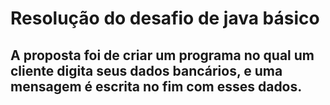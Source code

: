 # Resolução do desafio de java básico
## A proposta foi de criar um programa no qual um cliente digita seus dados bancários, e uma mensagem é escrita no fim com esses dados.
